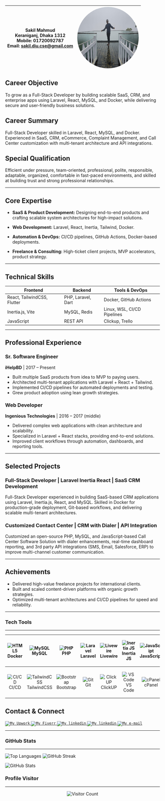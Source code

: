 | Sakil Mahmud <br> Keraniganj, Dhaka 1312 <br> Mobile: 01720092787 <br> Email: [sakil.diu.cse@gmail.com](mailto:sakil.diu.cse@gmail.com) | <img src="https://raw.githubusercontent.com/mistersakil/sakil-travelling/refs/heads/master/photos/mirinja%20valley%20-%2015%20dec%202024/mirinja-valley%20(4).jpg" width="200" height="200" style="border-radius:50%;" /> |
| --- | --- |

## Career Objective

To grow as a Full-Stack Developer by building scalable SaaS, CRM, and enterprise apps using Laravel, React, MySQL, and Docker, while delivering secure and user-friendly business solutions.

## Career Summary

Full-Stack Developer skilled in Laravel, React, MySQL, and Docker. Experienced in SaaS, CRM, eCommerce, Complaint Management, and Call Center customization with multi-tenant architecture and API integrations.

## Special Qualification

Efficient under pressure, team-oriented, professional, polite, responsible, adaptable, organized, comfortable in fast-paced environments, and skilled at building trust and strong professional relationships.

---

## Core Expertise

- **SaaS & Product Development:** Designing end-to-end products and crafting scalable system architectures for high-impact solutions.

- **Web Development:** Laravel, React, Inertia, Tailwind, Docker.  

- **Automation & DevOps:** CI/CD pipelines, GitHub Actions, Docker-based deployments.  

- **Freelance & Consulting:** High-ticket client projects, MVP accelerators, product strategy.  

---

## Technical Skills

| Frontend             | Backend           | Tools & DevOps       |
|---------------------|-----------------|-------------------|
| React, TailwindCSS, Flutter  | PHP, Laravel, Dart    | Docker, GitHub Actions |
| Inertia.js, Vite    | MySQL, Redis     | Linux, WSL, CI/CD Pipelines |
| JavaScript | REST API | Clickup, Trello |

---

## Professional Experience

### Sr. Software Engineer

**iHelpBD** | 2017 – Present  
- Built multiple SaaS products from idea to MVP to paying users.  
- Architected multi-tenant applications with Laravel + React + Tailwind.  
- Implemented CI/CD pipelines for automated deployments and testing.  
- Grew product adoption using lean growth strategies.

### Web Developer

**Ingenious Technologies** | 2016 – 2017 (middle)  
- Delivered complex web applications with clean architecture and scalability.  
- Specialized in Laravel + React stacks, providing end-to-end solutions.  
- Improved client workflows through automation, dashboards, and reporting tools.  

---

## Selected Projects

### Full-Stack Developer | Laravel Inertia React | SaaS CRM Development

Full-Stack Developer experienced in building SaaS-based CRM applications using Laravel, Inertia.js, React, and MySQL. Skilled in Docker for production-grade deployment, Git-based workflows, and delivering scalable multi-tenant architectures.

### Customized Contact Center | CRM with Dialer | API Integration

Customized an open-source PHP, MySQL, and JavaScript-based Call Center Software Solution with dialer enhancements, real-time dashboard reporting, and 3rd party API integrations (SMS, Email, Salesforce, ERP) to improve multi-channel customer communication.

---

## Achievements

- Delivered high-value freelance projects for international clients.  
- Built and scaled content-driven platforms with organic growth strategies.  
- Optimized multi-tenant architectures and CI/CD pipelines for speed and reliability.

---

### Tech Tools

---

| <p align="center"><img width="80" src="https://img.icons8.com/fluency/48/docker.png" alt="HTML5" /> <br> Docker </p> | <p align="center"><img width="80" src="https://tinyurl.com/jxp4emzn" alt="MySQL" /> <br> MySQL </p> | <p align="center"><img width="80" src="https://tinyurl.com/y7n73v24" alt="PHP" /> <br> PHP </p>                 | <p align="center"><img width="80" src="https://tinyurl.com/2udxkcbv" alt="Laravel" /> <br> Laravel </p>     | <p align="center"><img width="80" src="https://tinyurl.com/ywuxh5bd" alt="Livewire" /> <br> Livewire </p> | <p align="center"><img width="80" src="https://tinyurl.com/4zf266wk" alt="Inertia JS" /> <br> Inertia JS </p> | <p align="center"><img width="80" src="https://tinyurl.com/24sh3nb7" alt="JavaScript" /> <br> JavaScript </p> | <p align="center"><img width="80" src="https://tinyurl.com/4wrv5cpv" alt="ReactJS" /> <br> ReactJS </p> | 
| --------------------------------------------------------------------------------------------------- | --------------------------------------------------------------------------------------------------------------- | ----------------------------------------------------------------------------------------------------------- | --------------------------------------------------------------------------------------------------------- | ------------------------------------------------------------------------------------------------------------- | ------------------------------------------------------------------------------------------------------------- | ------------------------------------------------------------------------------------------------------- | --------------------------------------------------------------------------------------------------- |
| <p align="center"><img width="80" src="https://mlops-guide.github.io/MLOps/CICDML/ci-cd.png" alt="CI/CD" /> <br> CI/CD </p>   | <p align="center"><img width="80" src="https://tinyurl.com/mu76e5hd" alt="TailwindCSS" /> <br> TailwindCSS </p> | <p align="center"><img width="80" src="https://tinyurl.com/vbnftr3s" alt="Bootstrap" /> <br> Bootstrap </p> | <p align="center"><img width="80" src="https://tinyurl.com/bb96h6jj" alt="Git" /> <br> Git </p>           | <p align="center"><img width="80" src="https://tinyurl.com/wv457wp2" alt="ClickUP" /> <br> ClickUP </p>       | <p align="center"><img width="80" src="https://tinyurl.com/bd8faajr" alt="VS Code" /> <br> VS Code </p>       | <p align="center"><img width="80" src="https://tinyurl.com/3wxhtc2c" alt="cPanel" /> <br> cPanel </p>   | <p align="center"><img width="80" src="https://tinyurl.com/35fy6p9d" alt="CSS" /> <br> CSS3 </p> |


## Contact & Connect

<a href="https://www.upwork.com/o/companies/~011335ddde8074293a/">
  <code><img alt="My Upwork" width="32" src="https://shorturl.at/cjBkS" /></code>
</a>

<a href="https://www.fiverr.com/mistersakil">
  <code><img alt="My Fiverr" width="32" src="https://shorturl.at/HN6pR" /></code>
</a>

<a href="https://www.facebook.com/octapia.com.bd">
  <code><img alt="My linkedin" width="32" src="https://shorturl.at/SGL57" /></code>
</a>

<a href="https://www.linkedin.com/in/mistersakil">
  <code><img alt="My linkedin" width="32" src="https://shorturl.at/wtz69" /></code>
</a>
<a href="mailto:sakil.diu.cse@gmail.com">
<code><img alt="My e-mail" width="32" src="https://shorturl.at/akvBM" /></code>
</a>

---

### GitHub Stats

---

<p align="left">
  <img src="https://tinyurl.com/3c83kwps" alt="Top Languages" style="width: 43%;">
  <img src="https://tinyurl.com/yzu48kj5" alt="GitHub Streak" style="width: 50%;">
</p>
<p align="left">
  <img src="https://tinyurl.com/fvc5v94w" alt="GitHub Stats" style="width: 95%;">
</p>

### Profile Visitor

---

<div align="center">
  <img src="https://profile-counter.glitch.me/mistersakil/count.svg" alt="Visitor Count">
</div>
